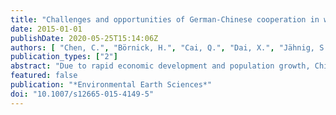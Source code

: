 ```yaml
---
title: "Challenges and opportunities of German-Chinese cooperation in water science and technology"
date: 2015-01-01
publishDate: 2020-05-25T15:14:06Z
authors: [ "Chen, C.", "Börnick, H.", "Cai, Q.", "Dai, X.", "Jähnig, S. C.", "Kong, Y.", "Krebs, P.", "Künzer, C.", "Kunstmann, H.", "Liu, Y.", "Nixdorf, E.", "Pang, Z.", "Rode, M.", "Schueth, C.", "Song , Y.", "Yue, T.", "zhou", "Zhang , J.", "Kolditz, O." ]
publication_types: ["2"]
abstract: "Due to rapid economic development and population growth, China is facing severe water problems that include sea-level rise and increasing salinization, floods, water pollution, water shortage, soil erosion and ecosystem deterioration, as well as biodiversity loss. In recent decades, China is progressively more concerned with its water issues that are now at the center of social and political attention. Having to overcome similar challenges, Germany has taken a leading role in the field of water sciences and technology. In particular, China can benefit from the lessons learnt in Germany concerning the rehabilitation of water resources in areas heavily affected by chemical industry and mining after the reunification in 1989. German-Chinese cooperation in water sciences started over 25 years ago and dealt with increasing challenges in the 21st century. Following the open space workshop during the Water Research Horizon Conference in Berlin 2014, this article provides a view of some of the challenges and potential opportunities of German-Chinese cooperation in water science and technology."
featured: false
publication: "*Environmental Earth Sciences*"
doi: "10.1007/s12665-015-4149-5"
---
```


